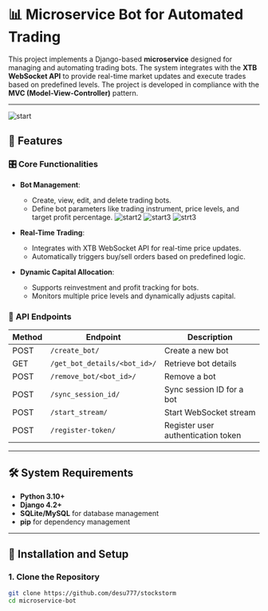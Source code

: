 # 📊 Microservice Bot for Automated Trading

This project implements a Django-based **microservice** designed for managing and automating trading bots. The system integrates with the **XTB WebSocket API** to provide real-time market updates and execute trades based on predefined levels. The project is developed in compliance with the **MVC (Model-View-Controller)** pattern.

---
![start](https://github.com/user-attachments/assets/5f0e52f0-6ba3-4dfb-92a4-b16c3b54ca37)




## 🚀 Features

### 🎛️ **Core Functionalities**
- **Bot Management**:
  - Create, view, edit, and delete trading bots.
  - Define bot parameters like trading instrument, price levels, and target profit percentage.
![start2](https://github.com/user-attachments/assets/410bce83-6bf2-4e29-bb34-7783e242c1b3)
![start3](https://github.com/user-attachments/assets/2a5c5a00-d8b5-4d15-bd89-5d772a4a0383)
![strt3](https://github.com/user-attachments/assets/8fb8c508-b059-454b-9f4c-eb9fdfb2db4e)


- **Real-Time Trading**:
  - Integrates with XTB WebSocket API for real-time price updates.
  - Automatically triggers buy/sell orders based on predefined logic.
- **Dynamic Capital Allocation**:
  - Supports reinvestment and profit tracking for bots.
  - Monitors multiple price levels and dynamically adjusts capital.

### 🔧 **API Endpoints**
| Method | Endpoint                        | Description                      |
|--------|---------------------------------|----------------------------------|
| POST   | `/create_bot/`                  | Create a new bot                |
| GET    | `/get_bot_details/<bot_id>/`    | Retrieve bot details            |
| POST   | `/remove_bot/<bot_id>/`         | Remove a bot                    |
| POST   | `/sync_session_id/`             | Sync session ID for a bot       |
| POST   | `/start_stream/`                | Start WebSocket stream          |
| POST   | `/register-token/`              | Register user authentication token |

---

## 🛠️ **System Requirements**
- **Python 3.10+**
- **Django 4.2+**
- **SQLite/MySQL** for database management
- **pip** for dependency management

---

## 📝 **Installation and Setup**

### 1. Clone the Repository
```bash
git clone https://github.com/desu777/stockstorm
cd microservice-bot
